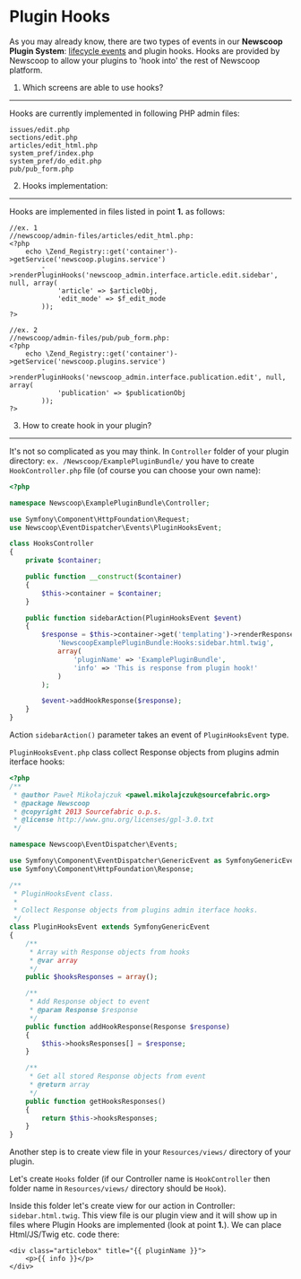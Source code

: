 Plugin Hooks
======================

As you may already know, there are two types of events in our **Newscoop Plugin System**: [lifecycle events](Lifecycle_Subscriber_Managing) and plugin hooks. Hooks are provided by Newscoop to allow your plugins to 'hook into' the rest of Newscoop platform.

1. Which screens are able to use hooks?
-------------

Hooks are currently implemented in following PHP admin files:
````
issues/edit.php
sections/edit.php
articles/edit_html.php
system_pref/index.php
system_pref/do_edit.php
pub/pub_form.php
````
2. Hooks implementation:
-------------
Hooks are implemented in files listed in point **1.** as follows:
````
//ex. 1
//newscoop/admin-files/articles/edit_html.php:
<?php 
    echo \Zend_Registry::get('container')->getService('newscoop.plugins.service')
        ->renderPluginHooks('newscoop_admin.interface.article.edit.sidebar', null, array(
            'article' => $articleObj, 
            'edit_mode' => $f_edit_mode
        ));
?>

//ex. 2
//newscoop/admin-files/pub/pub_form.php:
<?php 
    echo \Zend_Registry::get('container')->getService('newscoop.plugins.service')
        ->renderPluginHooks('newscoop_admin.interface.publication.edit', null, array(
            'publication' => $publicationObj
        ));
?>
````
3. How to create hook in your plugin?
-------------

It's not so complicated as you may think. In `Controller` folder of your plugin directory: `ex. /Newscoop/ExamplePluginBundle/` you have to create `HookController.php` file (of course you can choose your own name):

````php
<?php

namespace Newscoop\ExamplePluginBundle\Controller;

use Symfony\Component\HttpFoundation\Request;
use Newscoop\EventDispatcher\Events\PluginHooksEvent;

class HooksController
{
    private $container;

    public function __construct($container)
    {
        $this->container = $container;
    }

    public function sidebarAction(PluginHooksEvent $event)
    {
        $response = $this->container->get('templating')->renderResponse(
            'NewscoopExamplePluginBundle:Hooks:sidebar.html.twig',
            array(
                'pluginName' => 'ExamplePluginBundle',
                'info' => 'This is response from plugin hook!'
            )
        );

        $event->addHookResponse($response);
    }
}
````
Action `sidebarAction()` parameter takes an event of `PluginHooksEvent` type.

`PluginHooksEvent.php` class collect Response objects from plugins admin iterface hooks: 

````php
<?php
/**
 * @author Paweł Mikołajczuk <pawel.mikolajczuk@sourcefabric.org>
 * @package Newscoop
 * @copyright 2013 Sourcefabric o.p.s.
 * @license http://www.gnu.org/licenses/gpl-3.0.txt
 */

namespace Newscoop\EventDispatcher\Events;

use Symfony\Component\EventDispatcher\GenericEvent as SymfonyGenericEvent;
use Symfony\Component\HttpFoundation\Response;

/**
 * PluginHooksEvent class.
 *
 * Collect Response objects from plugins admin iterface hooks.
 */
class PluginHooksEvent extends SymfonyGenericEvent
{   
    /**
     * Array with Response objects from hooks
     * @var array
     */
    public $hooksResponses = array();

    /**
     * Add Response object to event
     * @param Response $response
     */
    public function addHookResponse(Response $response)
    {   
        $this->hooksResponses[] = $response;
    }

    /**
     * Get all stored Response objects from event
     * @return array
     */
    public function getHooksResponses()
    {
        return $this->hooksResponses;
    }
}
````
Another step is to create view file in your `Resources/views/` directory of your plugin.

Let's create `Hooks` folder (if our Controller name is `HookController` then folder name in `Resources/views/` directory should be `Hook`).

Inside this folder let's create view for our action in Controller: `sidebar.html.twig`.
This view file is our plugin view and it will show up in files where Plugin Hooks are implemented (look at point **1.**). We can place Html/JS/Twig etc. code there:

````
<div class="articlebox" title="{{ pluginName }}">
    <p>{{ info }}</p>
</div>
````
